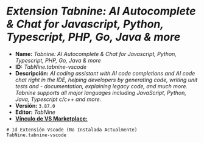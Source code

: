 <!-- Autor: Daniel Benjamin Perez Morales -->
<!-- GitHub: https://github.com/DanielPerezMoralesDev13 -->
<!-- Correo electrónico: danielperezdev@proton.me -->

# ***Extension Tabnine: AI Autocomplete & Chat for Javascript, Python, Typescript, PHP, Go, Java & more***

- **Name:** *Tabnine: AI Autocomplete & Chat for Javascript, Python, Typescript, PHP, Go, Java & more*
- **ID:** *TabNine.tabnine-vscode*
- **Descripción:** *AI coding assistant with AI code completions and AI code chat right in the IDE, helping developers by generating code, writing unit tests and - documentation, explaining legacy code, and much more. Tabnine supports all major languages including JavaScript, Python, Java, Typescript c/c++ and more.*
- **Versión:** `3.87.0`
- **Editor:** *TabNine*
- **[Vínculo de VS Marketplace:](https://marketplace.visualstudio.com/items?itemName=TabNine.tabnine-vscode "https://marketplace.visualstudio.com/items?itemName=TabNine.tabnine-vscode")**

```plaintext
# Id Extensión Vscode (No Instalada Actualmente)
TabNine.tabnine-vscode
```
